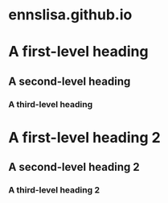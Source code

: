 # ennslisa.github.io
# A first-level heading
## A second-level heading
### A third-level heading

# A first-level heading 2
## A second-level heading 2
### A third-level heading 2
